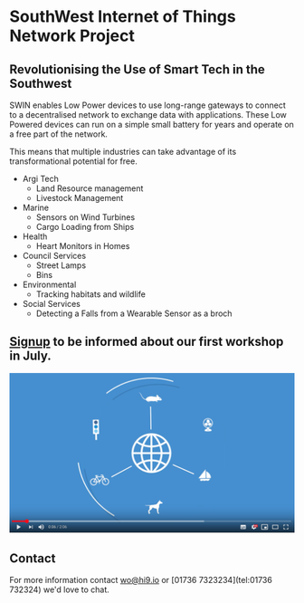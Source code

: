 # SouthWest Internet of Things Network Project

## Revolutionising the Use of Smart Tech in the Southwest

SWIN enables Low Power devices to use long-range gateways to connect to a decentralised network to exchange data with applications. These Low Powered devices can run on a simple small battery for years and operate on a free part of the network.

This means that multiple industries can take advantage of its transformational potential for free. 

- Argi Tech
  - Land Resource management
  - Livestock Management
- Marine
  - Sensors on Wind Turbines
  - Cargo Loading from Ships
- Health
  - Heart Monitors in Homes
- Council Services
  - Street Lamps
  - Bins
- Environmental
  - Tracking habitats and wildlife
- Social Services
  - Detecting a Falls from a Wearable Sensor as a broch

## [Signup](http://eepurl.com/guHcQb) to be informed about our first workshop in July.

[![Explainer Video](/images/video-shot.png)](https://www.youtube.com/watch?v=Q2So47rLOqgE "Things Network")

## Contact

For more information contact [wo@hi9.io](mailto:wo@hi9.io) or [01736 7323234](tel:01736 732324) we'd love to chat.
